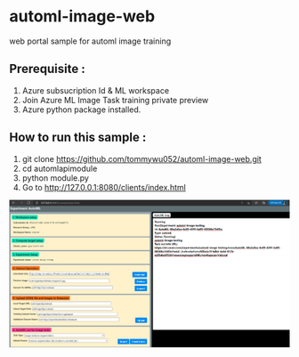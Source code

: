 # automl-image-web
web portal sample for automl image training
## Prerequisite : 

1) Azure subsucription Id & ML workspace
2) Join Azure ML Image Task training private preview
3) Azure python package installed. 

## How to run this sample :
1) git clone https://github.com/tommywu052/automl-image-web.git
2) cd automlapimodule
3) python module.py
4) Go to http://127.0.0.1:8080/clients/index.html

![Alt text](assets/automlimageweb.jpg?raw=true "automlweb-sample")
